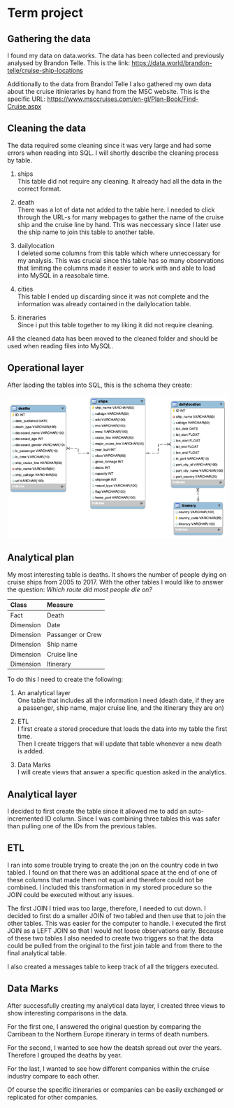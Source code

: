 # Term project

## Gathering the data

I found my data on data.works.
The data has been collected and previously analysed by Brandon Telle.
This is the link: https://data.world/brandon-telle/cruise-ship-locations

Additionally to the data from Brandol Telle I also gathered my own data about the cruise itinieraries by hand from the MSC website.
This is the specific URL: https://www.msccruises.com/en-gl/Plan-Book/Find-Cruise.aspx

## Cleaning the data

The data required some cleaning  since it was very large and had some errors when reading into SQL.
I will shortly describe the cleaning process by table.

1. ships  
This table did not require any cleaning. It already had all the data in the correct format.

2. death  
There was a lot of data not added to the table here. I needed to click through the URL-s for many webpages to gather the name of the cruise ship and the cruise line by hand. This was neccessary since I later use the ship name to join this table to another table.

3. dailylocation  
I deleted some columns from this table which where unneccessary for my analysis. This was crucial since this table has so many observations that limiting the columns made it easier to work with and able to load into MySQL in a reasobale time.

4. cities  
This table I ended up discarding since it was not complete and the information was already contained in the dailylocation table.

5. itineraries  
Since i put this table together to my liking it did not require cleaning.

All the cleaned data has been moved to the cleaned folder and should be used when reading files into MySQL.

## Operational layer

After laoding the tables into SQL, this is the schema they create:

![schema](Schema.png)

## Analytical plan

My most interesting table is deaths. It shows the number of people dying on cruise ships from 2005 to 2017.
With the other tables I would like to answer the question:
*Which route did most people die on?*

Class | Measure
:-----| :-------------
Fact  | Death
Dimension  | Date
Dimension  | Passanger or Crew
Dimension  | Ship name
Dimension  | Cruise line
Dimension  | Itinerary


To do this I need to create the following:

1. An analytical layer  
One table that includes all the information I need (death date, if they are a passenger, ship name, major cruise line, and the itinerary they are on)

2. ETL  
I first create a stored procedure that loads the data into my table the first time.  
Then I create triggers that will update that table whenever a new death is added.

3. Data Marks  
I will create views that answer a specific question asked in the analytics.

## Analytical layer

I decided to first create the table since it allowed me to add an auto-incremented ID column. Since I was combining three tables this was safer than pulling one of the IDs from the previous tables.


## ETL

I ran into some trouble trying to create the jon on the country code in two tabled. I found on that there was an additional space at the end of one of these columns that made them not equal and therefore could not be combined. I included this transformation in my stored procedure so the JOIN could be executed without any issues.

The first JOIN I tried was too large, therefore, I needed to cut down. I decided to first do a smaller JOIN of two tabled and then use that to join the other tables. This was easier for the computer to handle. I executed the first JOIN as a LEFT JOIN so that I would not loose observations early.
Because of these two tables I also needed to create two triggers so that the data could be pulled from the original to the first join table and from there to the final analytical table.

I also created a messages table to keep track of all the triggers executed.

## Data Marks

After successfully creating my analytical data layer, I created three views to show interesting comparisons in the data.

For the first one, I answered the original question by comparing the Carribean to the Northern Europe itinerary in terms of death numbers.

For the second, I wanted to see how the deatsh spread out over the years. Therefore I grouped the deaths by year.

For the last, I wanted to see how different companies within the cruise industry compare to each other.

Of course the specific itineraries or companies can be easily exchanged or replicated for other companies. 


